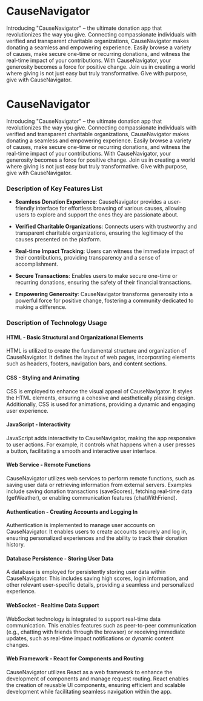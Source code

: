 # CauseNavigator
Introducing "CauseNavigator" – the ultimate donation app that revolutionizes the way you give. Connecting compassionate individuals with verified and transparent charitable organizations, CauseNavigator makes donating a seamless and empowering experience. Easily browse a variety of causes, make secure one-time or recurring donations, and witness the real-time impact of your contributions. With CauseNavigator, your generosity becomes a force for positive change. Join us in creating a world where giving is not just easy but truly transformative. Give with purpose, give with CauseNavigator.

# CauseNavigator
Introducing "CauseNavigator" – the ultimate donation app that revolutionizes the way you give. Connecting compassionate individuals with verified and transparent charitable organizations, CauseNavigator makes donating a seamless and empowering experience. Easily browse a variety of causes, make secure one-time or recurring donations, and witness the real-time impact of your contributions. With CauseNavigator, your generosity becomes a force for positive change. Join us in creating a world where giving is not just easy but truly transformative. Give with purpose, give with CauseNavigator.

### Description of Key Features List

- **Seamless Donation Experience**: CauseNavigator provides a user-friendly interface for effortless browsing of various causes, allowing users to explore and support the ones they are passionate about.

- **Verified Charitable Organizations**: Connects users with trustworthy and transparent charitable organizations, ensuring the legitimacy of the causes presented on the platform.

- **Real-time Impact Tracking**: Users can witness the immediate impact of their contributions, providing transparency and a sense of accomplishment.

- **Secure Transactions**: Enables users to make secure one-time or recurring donations, ensuring the safety of their financial transactions.

- **Empowering Generosity**: CauseNavigator transforms generosity into a powerful force for positive change, fostering a community dedicated to making a difference.

### Description of Technology Usage

#### HTML - Basic Structural and Organizational Elements

HTML is utilized to create the fundamental structure and organization of CauseNavigator. It defines the layout of web pages, incorporating elements such as headers, footers, navigation bars, and content sections.

#### CSS - Styling and Animating

CSS is employed to enhance the visual appeal of CauseNavigator. It styles the HTML elements, ensuring a cohesive and aesthetically pleasing design. Additionally, CSS is used for animations, providing a dynamic and engaging user experience.

#### JavaScript - Interactivity

JavaScript adds interactivity to CauseNavigator, making the app responsive to user actions. For example, it controls what happens when a user presses a button, facilitating a smooth and interactive user interface.

#### Web Service - Remote Functions

CauseNavigator utilizes web services to perform remote functions, such as saving user data or retrieving information from external servers. Examples include saving donation transactions (saveScores), fetching real-time data (getWeather), or enabling communication features (chatWithFriend).

#### Authentication - Creating Accounts and Logging In

Authentication is implemented to manage user accounts on CauseNavigator. It enables users to create accounts securely and log in, ensuring personalized experiences and the ability to track their donation history.

#### Database Persistence - Storing User Data

A database is employed for persistently storing user data within CauseNavigator. This includes saving high scores, login information, and other relevant user-specific details, providing a seamless and personalized experience.

#### WebSocket - Realtime Data Support

WebSocket technology is integrated to support real-time data communication. This enables features such as peer-to-peer communication (e.g., chatting with friends through the browser) or receiving immediate updates, such as real-time impact notifications or dynamic content changes.

#### Web Framework - React for Components and Routing

CauseNavigator utilizes React as a web framework to enhance the development of components and manage request routing. React enables the creation of reusable UI components, ensuring efficient and scalable development while facilitating seamless navigation within the app.